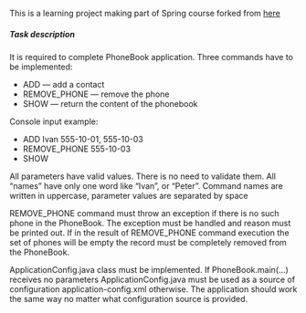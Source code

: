 This is a learning project making part of Spring course forked from [here](https://github.com/tbarabanov/phonebook)

##### Task description
It is required to complete PhoneBook application. Three commands have to be implemented:

* ADD — add a contact
* REMOVE_PHONE — remove the phone
* SHOW — return the content of the phonebook

Console input example:
* ADD Ivan 555-10-01, 555-10-03
* REMOVE_PHONE 555-10-03
* SHOW

All parameters have valid values. There is no need to validate them.
All “names” have only one word like “Ivan”, or “Peter”.
Command names are written in uppercase, parameter values are separated by space

REMOVE_PHONE command must throw an exception if there is no such phone in the PhoneBook. 
The exception must be handled and reason must be printed out. 
If in the result of REMOVE_PHONE command execution the set of phones will be empty the record must be completely removed from the PhoneBook.

ApplicationConfig.java class must be implemented. 
If PhoneBook.main(...) receives no parameters ApplicationConfig.java must be used as a source of configuration application-config.xml otherwise. 
The application should work the same way no matter what configuration source is provided.
